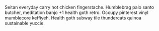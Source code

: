 Seitan everyday carry hot chicken fingerstache. Humblebrag palo santo butcher, meditation banjo +1 health goth retro. Occupy pinterest vinyl mumblecore keffiyeh. Health goth subway tile thundercats quinoa sustainable yuccie.
